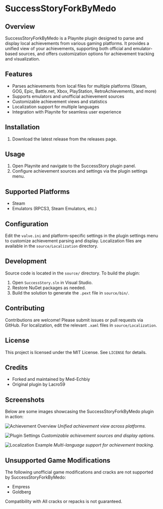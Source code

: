 # SuccessStoryForkByMedo

## Overview

SuccessStoryForkByMedo is a Playnite plugin designed to parse and display local achievements from various gaming platforms. It provides a unified view of your achievements, supporting both official and emulator-based sources, and offers customization options for achievement tracking and visualization.

## Features

- Parses achievements from local files for multiple platforms (Steam, GOG, Epic, Battle.net, Xbox, PlayStation, RetroAchievements, and more)
- Supports emulators and unofficial achievement sources
- Customizable achievement views and statistics
- Localization support for multiple languages
- Integration with Playnite for seamless user experience

## Installation

1. Download the latest release from the releases page.

## Usage

1. Open Playnite and navigate to the SuccessStory plugin panel.
2. Configure achievement sources and settings via the plugin settings menu.

## Supported Platforms

- Steam
- Emulators (RPCS3, Steam Emulators, etc.)

## Configuration

Edit the `valve.ini` and platform-specific settings in the plugin settings menu to customize achievement parsing and display. Localization files are available in the `source/Localization` directory.

## Development

Source code is located in the `source/` directory. To build the plugin:

1. Open `SuccessStory.sln` in Visual Studio.
2. Restore NuGet packages as needed.
3. Build the solution to generate the `.pext` file in `source/bin/`.

## Contributing

Contributions are welcome! Please submit issues or pull requests via GitHub. For localization, edit the relevant `.xaml` files in `source/Localization`.

## License

This project is licensed under the MIT License. See `LICENSE` for details.

## Credits

- Forked and maintained by Med-Echbiy
- Original plugin by Lacro59

## Screenshots

Below are some images showcasing the SuccessStoryForkByMedo plugin in action:

![Achievement Overview](images/achievement-overview.png)
_Unified achievement view across platforms._

![Plugin Settings](images/plugin-settings.png)
_Customizable achievement sources and display options._

![Localization Example](images/localization-example.png)
_Multi-language support for achievement tracking._

## Unsupported Game Modifications

The following unofficial game modifications and cracks are not supported by SuccessStoryForkByMedo:

- Empress
- Goldberg

Compatibility with All cracks or repacks is not guaranteed.
